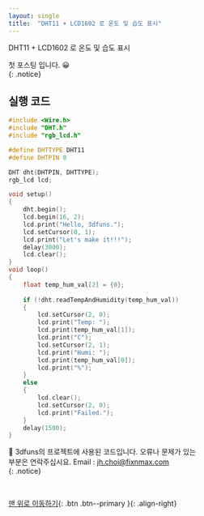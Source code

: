 ```yaml
---
layout: single
title:  "DHT11 + LCD1602 로 온도 및 습도 표시"
---
```

DHT11 + LCD1602 로 온도 및 습도 표시  

첫 포스팅 입니다. 😀    
{: .notice} 

## 실행 코드
```cpp
#include <Wire.h>
#include "DHT.h"
#include "rgb_lcd.h"

#define DHTTYPE DHT11
#define DHTPIN 0

DHT dht(DHTPIN, DHTTYPE);
rgb_lcd lcd;

void setup()
{
    dht.begin();
    lcd.begin(16, 2);
    lcd.print("Hello, 3dfuns.");
    lcd.setCursor(0, 1);
    lcd.print("Let's make it!!!");
    delay(3000);
    lcd.clear();
}
void loop()
{
    float temp_hum_val[2] = {0};
    
    if (!dht.readTempAndHumidity(temp_hum_val))
    {
        lcd.setCursor(2, 0);
        lcd.print("Temp: ");
        lcd.print(temp_hum_val[1]);
        lcd.print("C");
        lcd.setCursor(2, 1);
        lcd.print("Humi: ");
        lcd.print(temp_hum_val[0]);
        lcd.print("%");
    }
    else
    {
        lcd.clear();
        lcd.setCursor(2, 0);
        lcd.print("Failed.");
    }
    delay(1500);
}
```

👀 3dfuns의 프로젝트에 사용된 코드입니다. 오류나 문제가 있는  
부분은 연락주십시요. Email : jh.choi@fixnmax.com  
{: .notice}

<br>
       
[맨 위로 이동하기](#){: .btn .btn--primary }{: .align-right}
